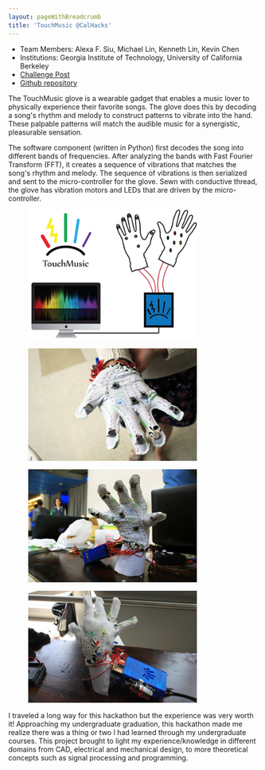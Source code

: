 ```yaml
---
layout: pageWithBreadcrumb
title: 'TouchMusic @CalHacks'
---
```


- Team Members: Alexa F. Siu, Michael Lin, Kenneth Lin, Kevin Chen
- Institutions: Georgia Institute of Technology, University of California Berkeley
- [Challenge Post](http://challengepost.com/software/jammed)
- [Github repository](https://github.com/linkenneth/feelbrations)

The TouchMusic glove is a wearable gadget that enables a music lover to physically experience their favorite songs. The glove does this by decoding a song's rhythm and melody to construct patterns to vibrate into the hand. These palpable patterns will match the audible music for a synergistic, pleasurable sensation.

The software component (written in Python) first decodes the song into different bands of frequencies. After analyzing the bands with Fast Fourier Transform (FFT), it creates a sequence of vibrations that matches the song's rhythm and melody. The sequence of vibrations is then serialized and sent to the micro-controller for the glove. Sewn with conductive thread, the glove has vibration motors and LEDs that are driven by the micro-controller.

<figure>
  <img src="diagram.png" alt="TouchMusic glove overview showing a schematic of a computer with a music synthesizer, connected to the TouchMusic glove." style="max-width:80%" class="img-thumbnail img-fluid">
  <figcaption></figcaption>
</figure>

<figure>
  <img src="touchmusic_main.jpg" alt="TouchMusic glove topview on a user's hand shows a white glove with flat coin cell vibration motors sewed around the glove with gray conductive thread." style="max-width:80%" class="img-thumbnail img-fluid">
  <figcaption></figcaption>
</figure>

<figure>
  <img src="touchMusicFront.jpg" alt="TouchMusic glove front view shows the glove standing on a table." style="max-width:80%" class="img-thumbnail img-fluid">
  <figcaption></figcaption>
</figure>

<figure>
  <img src="touchMusicBack.jpg" alt="TouchMusic glove back view shows the glove standing on the table from the back which has LEDs of different colors sewed onto it." style="max-width:80%" class="img-thumbnail img-fluid">
  <figcaption></figcaption>
</figure>

I traveled a long way for this hackathon but the experience was very worth it! Approaching my undergraduate graduation, this hackathon made me realize there was a thing or two I had learned through my undergraduate courses. This project brought to light my experience/knowledge in different domains from CAD, electrical and mechanical design, to more theoretical concepts such as signal processing and programming.
